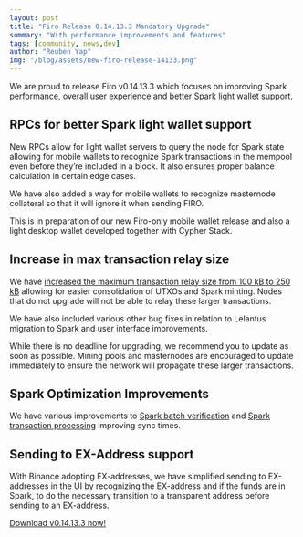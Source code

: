 ```yaml
---
layout: post
title: "Firo Release 0.14.13.3 Mandatory Upgrade"
summary: "With performance improvements and features"
tags: [community, news,dev]
author: "Reuben Yap"
img: "/blog/assets/new-firo-release-14133.png"
---
```


We are proud to release Firo v0.14.13.3 which focuses on improving Spark performance, overall user experience and better Spark light wallet support.

## RPCs for better Spark light wallet support

New RPCs allow for light wallet servers to query the node for Spark state allowing for mobile wallets to recognize Spark transactions in the mempool even before they’re included in a block. It also ensures proper balance calculation in certain edge cases.

We have also added a way for mobile wallets to recognize masternode collateral so that it will ignore it when sending FIRO.

This is in preparation of our new Firo-only mobile wallet release and also a light desktop wallet developed together with Cypher Stack.

## Increase in max transaction relay size

We have [increased the maximum transaction relay size from 100 kB to 250 kB](https://github.com/firoorg/firo/pull/1457) allowing for easier consolidation of UTXOs and Spark minting. Nodes that do not upgrade will not be able to relay these larger transactions.

We have also included various other bug fixes in relation to Lelantus migration to Spark and user interface improvements.

While there is no deadline for upgrading, we recommend you to update as soon as possible. Mining pools and masternodes are encouraged to update immediately to ensure the network will propagate these larger transactions.

## Spark Optimization Improvements

We have various improvements to [Spark batch verification](https://github.com/firoorg/firo/pull/1431) and [Spark transaction processing](https://github.com/firoorg/firo/pull/1417) improving sync times.

## Sending to EX-Address support

With Binance adopting EX-addresses, we have simplified sending to EX-addresses in the UI by recognizing the EX-address and if the funds are in Spark, to do the necessary transition to a transparent address before sending to an EX-address.

[Download v0.14.13.3 now!](https://github.com/firoorg/firo/releases/tag/v0.14.13.3)



